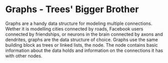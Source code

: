 # Graphs - Trees' Bigger Brother

Graphs are a handy data structure for modeling multiple connections. Wether it is modelling cities connected by roads, Facebook users connected by friendships, or neurons in the brain connected by axons and dendrites, graphs are the data structure of choice. Graphs use the same building block as trees or linked lists, the node. The node contains basic information about the data holds and information on the connections it has with other nodes.
